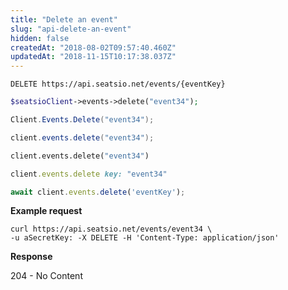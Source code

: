 ```yaml
---
title: "Delete an event"
slug: "api-delete-an-event"
hidden: false
createdAt: "2018-08-02T09:57:40.460Z"
updatedAt: "2018-11-15T10:17:38.037Z"
---
```

```text
DELETE https://api.seatsio.net/events/{eventKey}
```
```php
$seatsioClient->events->delete("event34");
```
```csharp
Client.Events.Delete("event34");
```
```java
client.events.delete("event34");
```
```python
client.events.delete("event34")
```
```ruby
client.events.delete key: "event34"

```
```javascript
await client.events.delete('eventKey');
```

**Example request**
```curl
curl https://api.seatsio.net/events/event34 \
-u aSecretKey: -X DELETE -H 'Content-Type: application/json'
```
**Response**

204 - No Content
